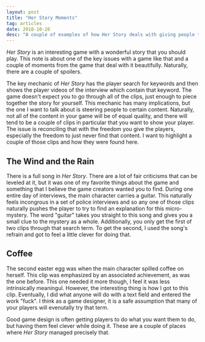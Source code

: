 ```yaml
---
layout: post
title: "Her Story Moments"
tag: articles
date: 2018-10-26
desc: "A couple of examples of how Her Story deals with giving people the freedom to find content."
---
```



*Her Story* is an interesting game with a wonderful story that you should play. This note is about one of the key issues with a game like that and a couple of moments from the game that deal with it beautifully. Naturally, there are a couple of spoilers.


The key mechanic of *Her Story* has the player search for keywords and then shows the player videos of the interview which contain that keyword. The game doesn't expect you to go through all of the clips, just enough to piece together the story for yourself. This mechanic has many implications, but the one I want to talk about is steering people to certain content. Naturally, not all of the content in your game will be of equal quality, and there will tend to be a couple of clips in particular that you want to show your player. The issue is reconciling that with the freedom you give the players, especially the freedom to just never find that content. I want to highlight a couple of those clips and how they were found here.

## The Wind and the Rain

There is a full song in *Her Story*. There are a lot of fair criticisms that can be leveled at it, but it was one of my favorite things about the game and something that I believe the game creators wanted you to find. During one entire day of interviews, the main character carries a guitar. This naturally feels incongrous in a set of police interviews and so any one of those clips naturally pushes the player to try to find an explanation for this micro-mystery. The word "guitar" takes you straight to this song and gives you a small clue to the mystery as a whole. Additionally, you only get the first of two clips through that search term. To get the second, I used the song's refrain and got to feel a little clever for doing that.

## Coffee

The second easter egg was when the main character spilled coffee on herself. This clip was emphasized by an associated achievement, as was the one before. This one needed it more though, I feel it was less intrinsically meaningul. However, the interesting thing is how I got to this clip. Eventually, I did what anyone will do with a text field and entered the work "fuck". I think as a game designer, it is a safe assumption that many of your players will evenutally try that term.


Good game design is often getting players to do what you want them to do, but having them feel clever while doing it. These are a couple of places where *Her Story* managed precisely that.


